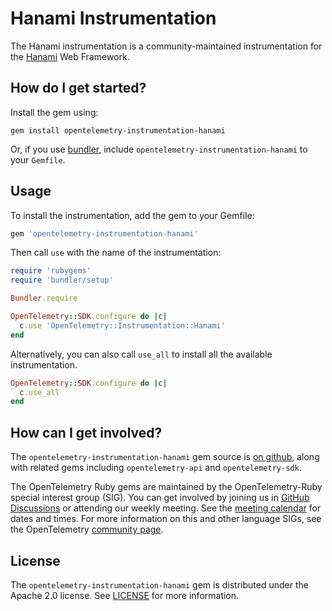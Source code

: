 # Hanami Instrumentation

The Hanami instrumentation is a community-maintained instrumentation for the [Hanami][hanami-home] Web Framework.

## How do I get started?

Install the gem using:

```
gem install opentelemetry-instrumentation-hanami
```

Or, if you use [bundler][bundler-home], include `opentelemetry-instrumentation-hanami` to your `Gemfile`.

## Usage

To install the instrumentation, add the gem to your Gemfile:

```ruby
gem 'opentelemetry-instrumentation-hanami'
```

Then call `use` with the name of the instrumentation:

```ruby
require 'rubygems'
require 'bundler/setup'

Bundler.require

OpenTelemetry::SDK.configure do |c|
  c.use 'OpenTelemetry::Instrumentation::Hanami'
end
```

Alternatively, you can also call `use_all` to install all the available instrumentation.

```ruby
OpenTelemetry::SDK.configure do |c|
  c.use_all
end
```

## How can I get involved?

The `opentelemetry-instrumentation-hanami` gem source is [on github][repo-github], along with related gems including `opentelemetry-api` and `opentelemetry-sdk`.

The OpenTelemetry Ruby gems are maintained by the OpenTelemetry-Ruby special interest group (SIG). You can get involved by joining us in [GitHub Discussions][discussions-url] or attending our weekly meeting. See the [meeting calendar][community-meetings] for dates and times. For more information on this and other language SIGs, see the OpenTelemetry [community page][ruby-sig].

## License

The `opentelemetry-instrumentation-hanami` gem is distributed under the Apache 2.0 license. See [LICENSE][license-github] for more information.

[hanami-home]: https://hanamirb.org/
[bundler-home]: https://bundler.io
[repo-github]: https://github.com/open-telemetry/opentelemetry-ruby
[license-github]: https://github.com/open-telemetry/opentelemetry-ruby-contrib/blob/main/LICENSE
[ruby-sig]: https://github.com/open-telemetry/community#ruby-sig
[community-meetings]: https://github.com/open-telemetry/community#community-meetings
[discussions-url]: https://github.com/open-telemetry/opentelemetry-ruby/discussions
